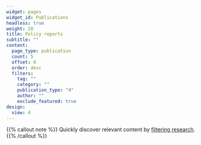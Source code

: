 ```yaml
---
widget: pages
widget_id: Publications
headless: true
weight: 20
title: Policy reports
subtitle: ""
content:
  page_type: publication
  count: 5
  offset: 0
  order: desc
  filters:
    tag: ""
    category: ""
    publication_type: "4"
    author: ""
    exclude_featured: true
design:
  view: 4
---
```


{{% callout note %}}
Quickly discover relevant content by [filtering research](./publication/).
{{% /callout %}}
